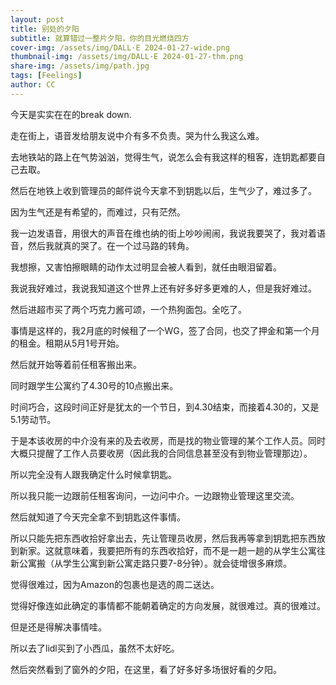 ```yaml
---
layout: post
title: 别处的夕阳
subtitle: 就算错过一整片夕阳，你的目光燃烧四方
cover-img: /assets/img/DALL·E 2024-01-27-wide.png
thumbnail-img: /assets/img/DALL·E 2024-01-27-thm.png
share-img: /assets/img/path.jpg
tags: [Feelings]
author: CC
---
```


今天是实实在在的break down.

走在街上，语音发给朋友说中介有多不负责。哭为什么我这么难。

去地铁站的路上在气势汹汹，觉得生气，说怎么会有我这样的租客，连钥匙都要自己去取。

然后在地铁上收到管理员的邮件说今天拿不到钥匙以后，生气少了，难过多了。

因为生气还是有希望的，而难过，只有茫然。

我一边发语音，用很大的声音在维也纳的街上吵吵闹闹，我说我要哭了，我对着语音，然后我就真的哭了。在一个过马路的转角。

我想擦，又害怕擦眼睛的动作太过明显会被人看到，就任由眼泪留着。

我说我好难过，我说我知道这个世界上还有好多好多更难的人，但是我好难过。


然后进超市买了两个巧克力酱可颂，一个热狗面包。全吃了。

事情是这样的，我2月底的时候租了一个WG，签了合同，也交了押金和第一个月的租金。租期从5月1号开始。

然后就开始等着前任租客搬出来。

同时跟学生公寓约了4.30号的10点搬出来。


时间巧合，这段时间正好是犹太的一个节日，到4.30结束，而接着4.30的，又是5.1劳动节。

于是本该收房的中介没有来的及去收房，而是找的物业管理的某个工作人员。同时大概只提醒了工作人员要收房（因此我的合同信息甚至没有到物业管理那边）。

所以完全没有人跟我确定什么时候拿钥匙。

所以我只能一边跟前任租客询问，一边问中介。一边跟物业管理这里交流。


然后就知道了今天完全拿不到钥匙这件事情。

所以只能先把东西收拾好拿出去，先让管理员收房，然后我再等拿到钥匙把东西放到新家。这就意味着，我要把所有的东西收拾好，而不是一趟一趟的从学生公寓往新公寓搬（从学生公寓到新公寓走路只要7-8分钟）。就会徒增很多麻烦。

觉得很难过，因为Amazon的包裹也是选的周二送达。

觉得好像连如此确定的事情都不能朝着确定的方向发展，就很难过。真的很难过。


但是还是得解决事情哇。

所以去了lidl买到了小西瓜，虽然不太好吃。

然后突然看到了窗外的夕阳，在这里，看了好多好多场很好看的夕阳。

